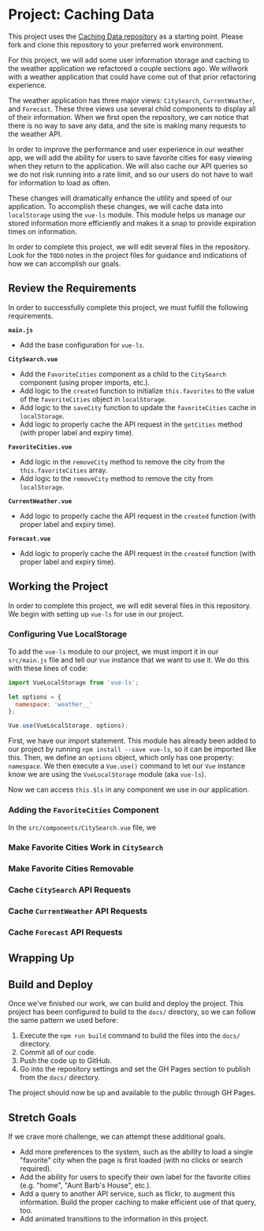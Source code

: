 # Project: Caching Data
This project uses the [Caching Data repository](https://github.com/suwebdev/wats4000-caching-data) as a starting point. Please fork and clone this repository to your preferred work environment.

For this project, we will add some user information storage and caching to the weather application we refactored a couple sections ago. We willwork with a weather application that could have come out of that prior refactoring experience.

The weather application has three major views: `CitySearch`, `CurrentWeather`,
and `Forecast`. These three views use several child components to display all of
their information. When we first open the repository, we can notice that there is
no way to save any data, and the site is making many requests to the weather API.

In order to improve the performance and user experience in our weather app, we
will add the ability for users to save favorite cities for easy viewing when
they return to the application. We will also cache our API queries so we do not
risk running into a rate limit, and so our users do not have to wait for
information to load as often.

These changes will dramatically enhance the utility and speed of our application.
To accomplish these changes, we will cache data into `localStorage` using the
`vue-ls` module. This module helps us manage our stored information more
efficiently and makes it a snap to provide expiration times on information.

In order to complete this project, we will edit several files in the repository.
Look for the `TODO` notes in the project files for guidance and indications of how we can accomplish
our goals.

## Review the Requirements
In order to successfully complete this project, we must fulfill the following requirements.

**`main.js`**
* Add the base configuration for `vue-ls`.

**`CitySearch.vue`**
* Add the `FavoriteCities` component as a child to the `CitySearch` component (using proper imports, etc.).
* Add logic to the `created` function to initialize `this.favorites` to the value of the `favoriteCities` object in `localStorage`.
* Add logic to the `saveCity` function to update the `favoriteCities` cache in `localStorage`.
* Add logic to properly cache the API request in the `getCities` method (with proper label and expiry time).

**`FavoriteCities.vue`**
* Add logic in the `removeCity` method to remove the city from the `this.favoriteCities` array.
* Add logic to the `removeCity` method to remove the city from `localStorage`.

**`CurrentWeather.vue`**
* Add logic to properly cache the API request in the `created` function (with proper label and expiry time).

**`Forecast.vue`**
* Add logic to properly cache the API request in the `created` function (with proper label and expiry time).

## Working the Project
In order to complete this project, we will edit several files in this repository. We begin with setting up `vue-ls` for use in our project.

### Configuring Vue LocalStorage
To add the `vue-ls` module to our project, we must import it in our `src/main.js` file and tell our `Vue` instance that we want to use it. We do this with these lines of code:

```js
import VueLocalStorage from 'vue-ls';

let options = {
  namespace: 'weather__'
};

Vue.use(VueLocalStorage, options);
```
First, we have our import statement. This module has already been added to our project by running `npm install --save vue-ls`, so it can be imported like this. Then, we define an `options` object, which only has one property: `namespace`. We then execute a `Vue.use()` command to let our `Vue` instance know we are using the `VueLocalStorage` module (aka `vue-ls`).

Now we can access `this.$ls` in any component we use in our application. 

### Adding the `FavoriteCities` Component
In the `src/components/CitySearch.vue` file, we 

### Make Favorite Cities Work in `CitySearch`

### Make Favorite Cities Removable

### Cache `CitySearch` API Requests

### Cache `CurrentWeather` API Requests

### Cache `Forecast` API Requests

## Wrapping Up

## Build and Deploy
Once we've finished our work, we can build and deploy the project. This project has been configured to build to the `docs/` directory, so we can follow the same pattern we used before:

1. Execute the `npm run build` command to build the files into the `docs/` directory.
2. Commit all of our code.
3. Push the code up to GitHub.
4. Go into the repository settings and set the GH Pages section to publish from the `docs/` directory.

The project should now be up and available to the public through GH Pages.

## Stretch Goals
If we crave more challenge, we can attempt these additional goals.

* Add more preferences to the system, such as the ability to load a single "favorite" city when the page is first loaded (with no clicks or search required).
* Add the ability for users to specify their own label for the favorite cities (e.g. "home", "Aunt Barb's House", etc.).
* Add a query to another API service, such as flickr, to augment this information. Build the proper caching to make efficient use of that query, too.
* Add animated transitions to the information in this project.






